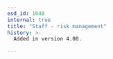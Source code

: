 ```yaml
---
esd_id: 1648
internal: true
title: "Staff - risk management"
history: >-
  Added in version 4.00.

---
```




